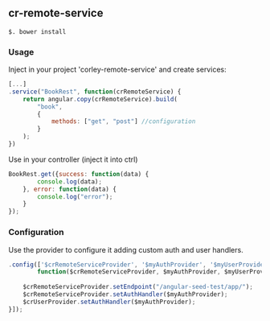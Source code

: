 ## cr-remote-service

``` shell
$. bower install
```

### Usage
Inject in your project 'corley-remote-service' and create services:

``` javascript
[...]
.service("BookRest", function(crRemoteService) {
	return angular.copy(crRemoteService).build(
		"book",
		{
			methods: ["get", "post"] //configuration
		}
	);
})

```
Use in your controller (inject it into ctrl)

``` javascript
BookRest.get({success: function(data) {
		console.log(data);
	}, error: function(data) {
		console.log("error");
	}
});

```

### Configuration
Use the provider to configure it adding custom auth and user handlers.

``` javascript
.config(['$crRemoteServiceProvider', '$myAuthProvider', '$myUserProvider', 
        function($crRemoteServiceProvider, $myAuthProvider, $myUserProvider) {  
  
  	$crRemoteServiceProvider.setEndpoint("/angular-seed-test/app/");
	$crRemoteServiceProvider.setAuthHandler($myAuthProvider);
	$crUserProvider.setAuthHandler($myAuthProvider);
}]);

```